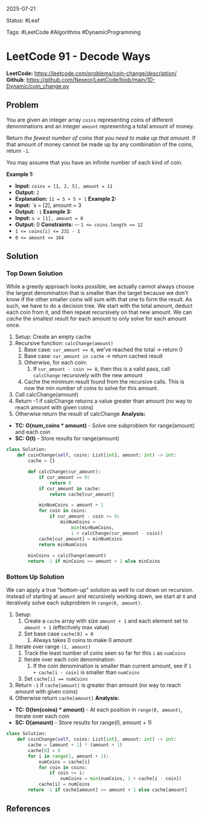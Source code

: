 2025-07-21

Status: #Leaf

Tags: #LeetCode #Algorithms #DynamicProgramming 

# LeetCode 91 - Decode Ways
**LeetCode:** https://leetcode.com/problems/coin-change/description/
**Github**: https://github.com/Nexeor/LeetCode/blob/main/1D-Dynamic/coin_change.py
## Problem
You are given an integer array `coins` representing coins of different denominations and an integer `amount` representing a total amount of money.

Return _the fewest number of coins that you need to make up that amount_. If that amount of money cannot be made up by any combination of the coins, return `-1`.

You may assume that you have an infinite number of each kind of coin.

**Example 1:**
- **Input**: `coins = [1, 2, 5], amount = 11`
- **Output:** `2`
- **Explanation:** `11 = 5 + 5 + 1`
**Example 2:**
- **Input:** `s = [2], amount = 3
- **Output:** `-1`
**Example 3:**
- **Input:** `s = [1], amount = 0`
- **Output:** 0
**Constraints:**
-- `1 <= coins.length <= 12`
- `1 <= coins[i] <= 231 - 1`
- `0 <= amount <= 104`
## Solution
### Top Down Solution
While a greedy approach looks possible, we actually cannot always choose the largest denomination that is smaller than the target because we don't know if the other smaller coins will sum with that one to form the result. As such, we have to do a decision tree. We start with the total amount, deduct each coin from it, and then repeat recursively on that new amount. We can *cache* the smallest result for each amount to only solve for each amount once. 
1) Setup: Create an empty cache
2) Recursive function: `calcChange(amount)`
	1) Base case: `cur_amount == 0`, we've reached the total -> return 0
	2) Base case: `cur_amount in cache` -> return cached result
	3) Otherwise, for each coin:
		1) If `cur_amount - coin >= 0`, then this is a valid pass, call `calcChange` recursively with the new amount
	4) Cache the minimum result found from the recursive calls. This is now the min number of coins to solve for this amount. 
3) Call calcChange(amount)
4) Return -1 if calcChange returns a value greater than amount (no way to reach amount with given coins)
5) Otherwise return the result of calcChange
**Analysis:**
- **TC: O(num_coins * amount)** - Solve one subproblem for range(amount) and each coin
- **SC: O(t)** - Store results for range(amount)
```python
class Solution:
    def coinChange(self, coins: List[int], amount: int) -> int:
        cache = {}

        def calcChange(cur_amount):
            if cur_amount == 0:
                return 0
            if cur_amount in cache:
                return cache[cur_amount]

            minNumCoins = amount + 1
            for coin in coins:
                if cur_amount - coin >= 0:
                    minNumCoins = 
	                    min(minNumCoins, 
	                    1 + calcChange(cur_amount - coin))
            cache[cur_amount] = minNumCoins 
            return minNumCoins
        
        minCoins = calcChange(amount)
        return -1 if minCoins >= amount + 1 else minCoins
```
### Bottom Up Solution
We can apply a true "bottom-up" solution as well to cut down on recursion. Instead of starting at `amount` and recursively working down, we start at `0` and iteratively solve each subproblem in `range(0, amount)`. 
1) Setup: 
	1) Create a `cache` array with size `amount + 1` and each element set to `amount + 1` (effectively max value)
	2) Set base case `cache[0] = 0`
		1) Always takes 0 coins to make 0 amount
2) Iterate over range `(1, amount)`
	1) Track the least number of coins seen so far for this `i` as `numCoins`
	2) Iterate over each coin denomination:
		1) If the coin denomination is smaller than current amount, see if `1 + cache[i - coin]` is smaller than `numCoins`
	3) Set `cache[i] == numCoins` 
3) Return `-1` if `cache[amount]` is greater than amount (no way to reach amount with given coins)
4) Otherwise return `cache[amount]`
**Analysis:**
- **TC: O(len(coins) * amount)** - At each position in `range(0, amount)`, iterate over each coin
- **SC: O(amount)** - Store results for range(0, amount + 1)
```python
class Solution:
    def coinChange(self, coins: List[int], amount: int) -> int:
        cache = [amount + 1] * (amount + 1)
        cache[0] = 0
        for i in range(1, amount + 1):
            numCoins = cache[i]
            for coin in coins:
                if coin <= i:
                    numCoins = min(numCoins, 1 + cache[i - coin])
            cache[i] = numCoins
        return -1 if cache[amount] >= amount + 1 else cache[amount]
```
## References
